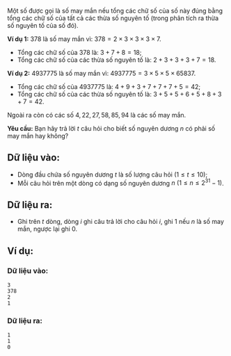 Một số được gọi là số may mắn nếu tổng các chữ số của số này đúng bằng tổng các chữ số của tất cả các thừa số nguyên tố (trong phân tích ra thừa số nguyên tố của số đó).

**Ví dụ $1$:** $378$ là số may mắn vì: $378=2×3×3×3×7$.
- Tổng các chữ số của $378$ là: $3+7+8=18$;
- Tổng các chữ số của các thừa số nguyên tố là: $2+3+3+3+7=18$.

**Ví dụ $2$:** $4937775$ là số may mắn vì: $4937775=3×5×5×65837$.
- Tổng các chữ số của $4937775$ là: $4+9+3+7+7+7+5=42$;
- Tổng các chữ số của các thừa số nguyên tố là: $3+5+5+6+5+8+3+7=42$.

Ngoài ra còn có các số $4, 22, 27, 58, 85, 94$ là các số may mắn.

**Yêu cầu:** Bạn hãy trả lời $t$ câu hỏi cho biết số nguyên dương $n$ có phải số may mắn hay không?

## Dữ liệu vào: 
- Dòng đầu chứa số nguyên dương $t$ là số lượng câu hỏi $(1≤t≤10)$;
- Mỗi câu hỏi trên một dòng có dạng số nguyên dương $n\ (1≤n≤2^{31} - 1)$.

## Dữ liệu ra:
- Ghi trên $t$ dòng, dòng $i$ ghi câu trả lời cho câu hỏi $i$, ghi $1$ nếu $n$ là số may mắn, ngược lại ghi $0$.

## Ví dụ:
### Dữ liệu vào:
```
3
378
2
1
```

### Dữ liệu ra:
```
1
1
0
```